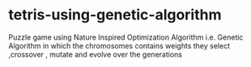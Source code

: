 # tetris-using-genetic-algorithm
Puzzle game using Nature Inspired Optimization Algorithm i.e. Genetic Algorithm in which the chromosomes contains weights they select ,crossover , mutate and evolve over the generations
